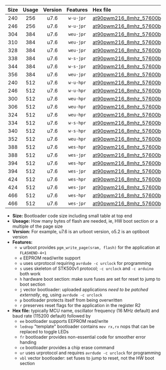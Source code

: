 |Size|Usage|Version|Features|Hex file|
|:-:|:-:|:-:|:-:|:--|
|240|256|u7.6|`w-u-jpr`|[at90pwm216_8mhz_57600bps_ur_vbl.hex](https://raw.githubusercontent.com/stefanrueger/urboot/main//at90pwm216_8mhz_57600bps_ur_vbl.hex)|
|246|256|u7.6|`w-u-jpr`|[at90pwm216_8mhz_57600bps_lednop_ur_vbl.hex](https://raw.githubusercontent.com/stefanrueger/urboot/main//at90pwm216_8mhz_57600bps_lednop_ur_vbl.hex)|
|304|384|u7.6|`weu-jpr`|[at90pwm216_8mhz_57600bps_ee_ur_vbl.hex](https://raw.githubusercontent.com/stefanrueger/urboot/main//at90pwm216_8mhz_57600bps_ee_ur_vbl.hex)|
|310|384|u7.6|`weu-jpr`|[at90pwm216_8mhz_57600bps_ee_lednop_ur_vbl.hex](https://raw.githubusercontent.com/stefanrueger/urboot/main//at90pwm216_8mhz_57600bps_ee_lednop_ur_vbl.hex)|
|328|384|u7.6|`weu-jpr`|[at90pwm216_8mhz_57600bps_ee_lednop_fr_ur_vbl.hex](https://raw.githubusercontent.com/stefanrueger/urboot/main//at90pwm216_8mhz_57600bps_ee_lednop_fr_ur_vbl.hex)|
|338|384|u7.6|`w-s-jpr`|[at90pwm216_8mhz_57600bps_vbl.hex](https://raw.githubusercontent.com/stefanrueger/urboot/main//at90pwm216_8mhz_57600bps_vbl.hex)|
|344|384|u7.6|`w-s-jpr`|[at90pwm216_8mhz_57600bps_lednop_vbl.hex](https://raw.githubusercontent.com/stefanrueger/urboot/main//at90pwm216_8mhz_57600bps_lednop_vbl.hex)|
|356|384|u7.6|`weu-jpr`|[at90pwm216_8mhz_57600bps_ee_lednop_fr_ce_ur_vbl.hex](https://raw.githubusercontent.com/stefanrueger/urboot/main//at90pwm216_8mhz_57600bps_ee_lednop_fr_ce_ur_vbl.hex)|
|240|512|u7.6|`w-u-hpr`|[at90pwm216_8mhz_57600bps_ur.hex](https://raw.githubusercontent.com/stefanrueger/urboot/main//at90pwm216_8mhz_57600bps_ur.hex)|
|246|512|u7.6|`w-u-hpr`|[at90pwm216_8mhz_57600bps_lednop_ur.hex](https://raw.githubusercontent.com/stefanrueger/urboot/main//at90pwm216_8mhz_57600bps_lednop_ur.hex)|
|300|512|u7.6|`weu-hpr`|[at90pwm216_8mhz_57600bps_ee_ur.hex](https://raw.githubusercontent.com/stefanrueger/urboot/main//at90pwm216_8mhz_57600bps_ee_ur.hex)|
|306|512|u7.6|`weu-hpr`|[at90pwm216_8mhz_57600bps_ee_lednop_ur.hex](https://raw.githubusercontent.com/stefanrueger/urboot/main//at90pwm216_8mhz_57600bps_ee_lednop_ur.hex)|
|324|512|u7.6|`weu-hpr`|[at90pwm216_8mhz_57600bps_ee_lednop_fr_ur.hex](https://raw.githubusercontent.com/stefanrueger/urboot/main//at90pwm216_8mhz_57600bps_ee_lednop_fr_ur.hex)|
|334|512|u7.6|`w-s-hpr`|[at90pwm216_8mhz_57600bps.hex](https://raw.githubusercontent.com/stefanrueger/urboot/main//at90pwm216_8mhz_57600bps.hex)|
|340|512|u7.6|`w-s-hpr`|[at90pwm216_8mhz_57600bps_lednop.hex](https://raw.githubusercontent.com/stefanrueger/urboot/main//at90pwm216_8mhz_57600bps_lednop.hex)|
|352|512|u7.6|`weu-hpr`|[at90pwm216_8mhz_57600bps_ee_lednop_fr_ce_ur.hex](https://raw.githubusercontent.com/stefanrueger/urboot/main//at90pwm216_8mhz_57600bps_ee_lednop_fr_ce_ur.hex)|
|388|512|u7.6|`wes-hpr`|[at90pwm216_8mhz_57600bps_ee.hex](https://raw.githubusercontent.com/stefanrueger/urboot/main//at90pwm216_8mhz_57600bps_ee.hex)|
|388|512|u7.6|`wes-jpr`|[at90pwm216_8mhz_57600bps_ee_vbl.hex](https://raw.githubusercontent.com/stefanrueger/urboot/main//at90pwm216_8mhz_57600bps_ee_vbl.hex)|
|394|512|u7.6|`wes-hpr`|[at90pwm216_8mhz_57600bps_ee_lednop.hex](https://raw.githubusercontent.com/stefanrueger/urboot/main//at90pwm216_8mhz_57600bps_ee_lednop.hex)|
|394|512|u7.6|`wes-jpr`|[at90pwm216_8mhz_57600bps_ee_lednop_vbl.hex](https://raw.githubusercontent.com/stefanrueger/urboot/main//at90pwm216_8mhz_57600bps_ee_lednop_vbl.hex)|
|424|512|u7.6|`wes-hpr`|[at90pwm216_8mhz_57600bps_ee_lednop_fr.hex](https://raw.githubusercontent.com/stefanrueger/urboot/main//at90pwm216_8mhz_57600bps_ee_lednop_fr.hex)|
|424|512|u7.6|`wes-jpr`|[at90pwm216_8mhz_57600bps_ee_lednop_fr_vbl.hex](https://raw.githubusercontent.com/stefanrueger/urboot/main//at90pwm216_8mhz_57600bps_ee_lednop_fr_vbl.hex)|
|466|512|u7.6|`wes-hpr`|[at90pwm216_8mhz_57600bps_ee_lednop_fr_ce.hex](https://raw.githubusercontent.com/stefanrueger/urboot/main//at90pwm216_8mhz_57600bps_ee_lednop_fr_ce.hex)|
|466|512|u7.6|`wes-jpr`|[at90pwm216_8mhz_57600bps_ee_lednop_fr_ce_vbl.hex](https://raw.githubusercontent.com/stefanrueger/urboot/main//at90pwm216_8mhz_57600bps_ee_lednop_fr_ce_vbl.hex)|

- **Size:** Bootloader code size including small table at top end
- **Useage:** How many bytes of flash are needed, ie, HW boot section or a multiple of the page size
- **Version:** For example, u7.6 is an urboot version, o5.2 is an optiboot version
- **Features:**
  + `w` urboot provides `pgm_write_page(sram, flash)` for the application at `FLASHEND-4+1`
  + `e` EEPROM read/write support
  + `u` uses urprotocol requiring `avrdude -c urclock` for programming
  + `s` uses skeleton of STK500v1 protocol; `-c urclock` and `-c arduino` both work
  + `h` hardware boot section: make sure fuses are set for reset to jump to boot section
  + `j` vector bootloader: uploaded applications *need to be patched externally*, eg, using `avrdude -c urclock`
  + `p` bootloader protects itself from being overwritten
  + `r` preserves reset flags for the application in the register R2
- **Hex file:** typically MCU name, oscillator frequency (16 MHz default) and baud rate (115200 default) followed by
  + `ee` bootloader supports EEPROM read/write
  + `lednop` "template" bootloader contains `mov rx,rx` nops that can be replaced to toggle LEDs
  + `fr` bootloader provides non-essential code for smoother error handing
  + `ce` bootloader provides a chip erase command
  + `ur` uses urprotocol and requires `avrdude -c urclock` for programming
  + `vbl` vector bootloader: set fuses to jump to reset, not the HW boot section
